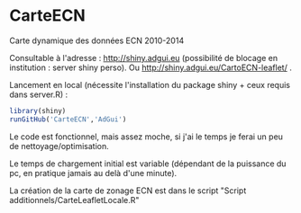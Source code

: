 # CarteECN
Carte dynamique des données ECN 2010-2014

Consultable à l'adresse : http://shiny.adgui.eu (possibilité de blocage en institution : server shiny perso).
Ou http://shiny.adgui.eu/CartoECN-leaflet/ .

Lancement en local (nécessite l'installation du package shiny + ceux requis dans server.R) :
```r
library(shiny)
runGitHub('CarteECN','AdGui')
```
Le code est fonctionnel, mais assez moche, si j'ai le temps je ferai un peu de nettoyage/optimisation.

Le temps de chargement initial est variable (dépendant de la puissance du pc, en pratique jamais au delà d'une minute).

La création de la carte de zonage ECN est dans le script "Script additionnels/CarteLeafletLocale.R"

